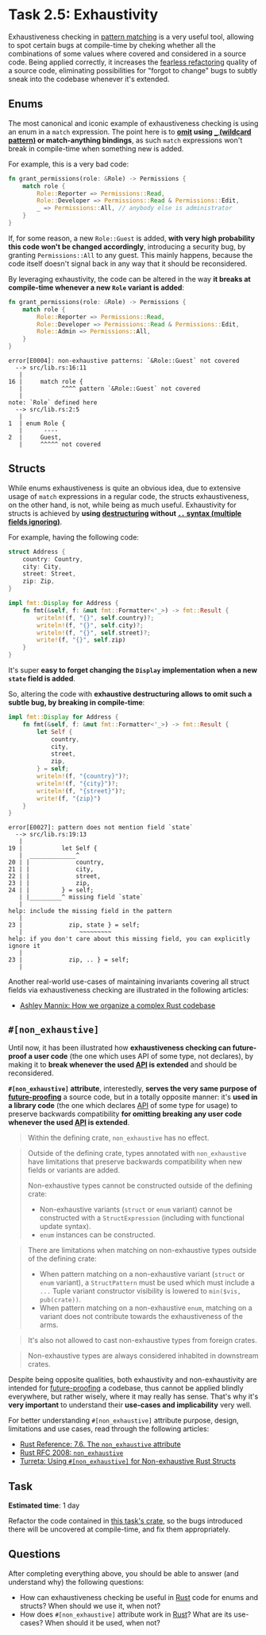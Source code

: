 Task 2.5: Exhaustivity
======================

Exhaustiveness checking in [pattern matching][1] is a very useful tool, allowing to spot certain bugs at compile-time by cheking whether all the combinations of some values where covered and considered in a source code. Being applied correctly, it increases the [fearless refactoring][2] quality of a source code, eliminating possibilities for "forgot to change" bugs to subtly sneak into the codebase whenever it's extended.




## Enums

The most canonical and iconic example of exhaustiveness checking is using an enum in a `match` expression. The point here is to __[omit][5] using [`_` (wildcard pattern)][4] or match-anything bindings__, as such `match` expressions won't break in compile-time when something new is added.

For example, this is a very bad code:
```rust
fn grant_permissions(role: &Role) -> Permissions {
    match role {
        Role::Reporter => Permissions::Read,
        Role::Developer => Permissions::Read & Permissions::Edit,
        _ => Permissions::All, // anybody else is administrator 
    }
}
```
If, for some reason, a new `Role::Guest` is added, __with very high probability this code won't be changed accordingly__, introducing a security bug, by granting `Permissions::All` to any guest. This mainly happens, because the code itself doesn't signal back in any way that it should be reconsidered.

By leveraging exhaustivity, the code can be altered in the way __it breaks at compile-time whenever a new `Role` variant is added__:
```rust
fn grant_permissions(role: &Role) -> Permissions {
    match role {
        Role::Reporter => Permissions::Read,
        Role::Developer => Permissions::Read & Permissions::Edit,
        Role::Admin => Permissions::All, 
    }
}
```
```
error[E0004]: non-exhaustive patterns: `&Role::Guest` not covered
  --> src/lib.rs:16:11
   |
16 |     match role {
   |           ^^^^ pattern `&Role::Guest` not covered
   |
note: `Role` defined here
  --> src/lib.rs:2:5
   |
1  | enum Role {
   |      ----
2  |     Guest,
   |     ^^^^^ not covered
```




## Structs

While enums exhaustiveness is quite an obvious idea, due to extensive usage of `match` expressions in a regular code, the structs exhaustiveness, on the other hand, is not, while being as much useful. Exhaustivity for structs is achieved by __using [destructuring][6] without [`..` syntax (multiple fields ignoring)][7]__.

For example, having the following code:
```rust
struct Address {
    country: Country,
    city: City,
    street: Street,
    zip: Zip,
}

impl fmt::Display for Address {
    fn fmt(&self, f: &mut fmt::Formatter<'_>) -> fmt::Result {
        writeln!(f, "{}", self.country)?;
        writeln!(f, "{}", self.city)?;
        writeln!(f, "{}", self.street)?;
        write!(f, "{}", self.zip)
    }
}
```
It's super __easy to forget changing the `Display` implementation when a new `state` field is added__.

So, altering the code with __exhaustive destructuring allows to omit such a subtle bug, by breaking in compile-time__:
```rust
impl fmt::Display for Address {
    fn fmt(&self, f: &mut fmt::Formatter<'_>) -> fmt::Result {
        let Self {
            country,
            city,
            street,
            zip,
        } = self;
        writeln!(f, "{country}")?;
        writeln!(f, "{city}")?;
        writeln!(f, "{street}")?;
        write!(f, "{zip}")
    }
}
```
```
error[E0027]: pattern does not mention field `state`
  --> src/lib.rs:19:13
   |
19 |           let Self {
   |  _____________^
20 | |             country,
21 | |             city,
22 | |             street,
23 | |             zip,
24 | |         } = self;
   | |_________^ missing field `state`
   |
help: include the missing field in the pattern
   |
23 |             zip, state } = self;
   |                ~~~~~~~~~
help: if you don't care about this missing field, you can explicitly ignore it
   |
23 |             zip, .. } = self;
   |    
```

Another real-world use-cases of maintaining invariants covering all struct fields via exhaustiveness checking are illustrated in the following articles:
- [Ashley Mannix: How we organize a complex Rust codebase][8]




## `#[non_exhaustive]`

Until now, it has been illustrated how __exhaustiveness checking can future-proof a user code__ (the one which uses API of some type, not declares), by making it to __break whenever the used [API] is extended__ and should be reconsidered.

__`#[non_exhaustive]` attribute__, interestedly, __serves the very same purpose of [future-proofing][12]__ a source code, but in a totally opposite manner: it's __used in a library code__ (the one which declares [API] of some type for usage) to preserve backwards compatibility __for omitting breaking any user code whenever the used [API] is extended__.

> Within the defining crate, `non_exhaustive` has no effect.

> Outside of the defining crate, types annotated with `non_exhaustive` have limitations that preserve backwards compatibility when new fields or variants are added.
> 
> Non-exhaustive types cannot be constructed outside of the defining crate:
> - Non-exhaustive variants (`struct` or `enum` variant) cannot be constructed with a `StructExpression` (including with functional update syntax).
> - `enum` instances can be constructed.

> There are limitations when matching on non-exhaustive types outside of the defining crate:
> - When pattern matching on a non-exhaustive variant (`struct` or `enum` variant), a `StructPattern` must be used which must include a `...` Tuple variant constructor visibility is lowered to `min($vis, pub(crate))`.
> - When pattern matching on a non-exhaustive `enum`, matching on a variant does not contribute towards the exhaustiveness of the arms.

> It's also not allowed to cast non-exhaustive types from foreign crates.

> Non-exhaustive types are always considered inhabited in downstream crates.

Despite being opposite qualities, both exhaustivity and non-exhaustivity are intended for [future-proofing][12] a codebase, thus cannot be applied blindly everywhere, but rather wisely, where it may really has sense. That's why it's __very important__ to understand their __use-cases and implicability__ very well.

For better understanding `#[non_exhaustive]` attribute purpose, design, limitations and use cases, read through the following articles:
- [Rust Reference: 7.6. The `non_exhaustive` attribute][9]
- [Rust RFC 2008: `non_exhaustive`][10]
- [Turreta: Using `#[non_exhaustive]` for Non-exhaustive Rust Structs][11]




## Task

__Estimated time__: 1 day




Refactor the code contained in [this task's crate](src/lib.rs), so the bugs introduced there will be uncovered at compile-time, and fix them appropriately.




## Questions

After completing everything above, you should be able to answer (and understand why) the following questions:
- How can exhaustiveness checking be useful in [Rust] code for enums and structs? When should we use it, when not?
- How does `#[non_exhaustive]` attribute work in [Rust]? What are its use-cases? When should it be used, when not?




[API]: https://en.wikipedia.org/wiki/API
[Rust]: https://www.rust-lang.org

[1]: https://doc.rust-lang.org/book/ch18-00-patterns.html
[2]: https://news.ycombinator.com/item?id=27553775
[3]: https://doc.rust-lang.org/book/ch18-01-all-the-places-for-patterns.html#match-arms
[4]: https://doc.rust-lang.org/book/ch18-03-pattern-syntax.html#ignoring-values-in-a-pattern
[5]: https://rust-lang.github.io/rust-clippy/master/index.html#wildcard_enum_match_arm
[6]: https://doc.rust-lang.org/book/ch18-03-pattern-syntax.html#destructuring-to-break-apart-values
[7]: https://doc.rust-lang.org/book/ch18-03-pattern-syntax.html#ignoring-remaining-parts-of-a-value-with-
[8]: https://blog.datalust.co/rust-at-datalust-how-we-organize-a-complex-rust-codebase#maintaininginvariantsthatcoverallstructfields
[9]: https://doc.rust-lang.org/reference/attributes/type_system.html#the-non_exhaustive-attribute
[10]: https://rust-lang.github.io/rfcs/2008-non-exhaustive.html
[11]: https://turreta.com/blog/2019/12/21/using-non_exhaustive-for-non-exhaustive-rust-structs
[12]: https://en.wikipedia.org/wiki/Future-proof
